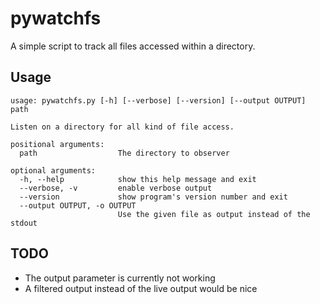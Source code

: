 pywatchfs
=========

A simple script to track all files accessed within a directory.

Usage
-----

    usage: pywatchfs.py [-h] [--verbose] [--version] [--output OUTPUT] path
    
    Listen on a directory for all kind of file access.
    
    positional arguments:
      path                  The directory to observer
    
    optional arguments:
      -h, --help            show this help message and exit
      --verbose, -v         enable verbose output
      --version             show program's version number and exit
      --output OUTPUT, -o OUTPUT
                            Use the given file as output instead of the stdout

TODO
----

- The output parameter is currently not working
- A filtered output instead of the live output would be nice
